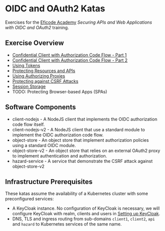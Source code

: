 # OIDC and OAuth2 Katas

Exercises for the [Eficode Academy](https://www.eficode.com/academy) *Securing APIs and Web Applications with OIDC and OAuth2* training.

## Exercise Overview

- [Confidential Client with Authorization Code Flow - Part 1](confidential-client-auth-code-flow.md)
- [Confidential Client with Authorization Code Flow - Part 2](confidential-client-auth-code-flow2.md)
- [Using Tokens](using-tokens.md)
- [Protecting Resources and APIs](protecting-apis.md)
- [Using Authorizing Proxies](authorizing-proxy.md)
- [Protecting against CSRF Attacks](csrf-attacks.md)
- [Session Storage](session-storage.md)
- TODO: Protecting Browser-based Apps (SPAs)

## Software Components

- client-nodejs - A NodeJS client that implements the OIDC authorization code flow itself.
- client-nodejs-v2 - A NodeJS client that use a standard module to implement the OIDC authorization code flow.
- object-store - An object store that implement authorization policies using a standard OIDC module.
- object-store-v2 - An object store that relies on an external OAuth2 proxy to implement authentication and authorization.
- hazard-service - A service that demonstrate the CSRF attack against object-store-v2

## Infrastructure Prerequisites

These katas assume the availability of a Kubernetes cluster with some preconfigured services:

- A KeyCloak instance. No configuration of KeyCloak is necessary, we
  will configure KeyCloak with realm, clients and users in [Setting up
  KeyCloak](setting-up-keycloak.md).
- DNS, TLS and ingress routing from sub-domains `client1`, `client2`,
  `api` and `hazard` to Kubernetes services of the same name.